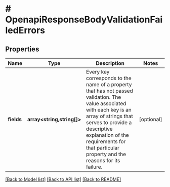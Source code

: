 # # OpenapiResponseBodyValidationFailedErrors

## Properties

Name | Type | Description | Notes
------------ | ------------- | ------------- | -------------
**fields** | **array<string,string[]>** | Every key corresponds to the name of a property that has not passed validation. The value associated with each key is an array of strings that serves to provide a descriptive explanation of the requirements for that particular property and the reasons for its failure. | [optional]

[[Back to Model list]](../../README.md#models) [[Back to API list]](../../README.md#endpoints) [[Back to README]](../../README.md)
